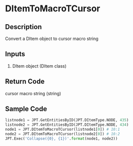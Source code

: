 # DItemToMacroTCursor

## Description

Convert a DItem object to cursor macro string

## Inputs

1. DItem object (DItem class)

## Return Code

cursor macro string (string)

## Sample Code

```python
listnode1 = JPT.GetEntitiesByID(JPT.DItemType.NODE, 435)
listnode2 = JPT.GetEntitiesByID(JPT.DItemType.NODE, 434)
node1 = JPT.DItemToMacroTCursor(listnode1[0]) # 10:1
node2 = JPT.DItemToMacroTCursor(listnode2[0]) # 10:2
JPT.Exec('Collapse({0}, {1})'.format(node1, node2))
```
